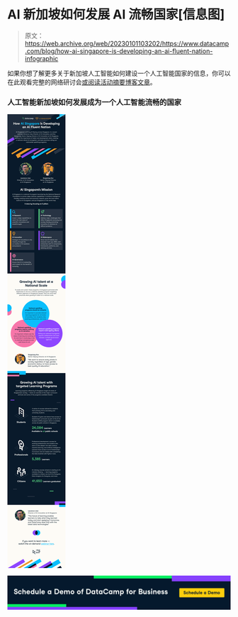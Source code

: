 # AI 新加坡如何发展 AI 流畅国家[信息图]

> 原文：<https://web.archive.org/web/20230101103202/https://www.datacamp.com/blog/how-ai-singapore-is-developing-an-ai-fluent-nation-infographic>

如果你想了解更多关于新加坡人工智能如何建设一个人工智能国家的信息，你可以在此观看完整的网络研讨会[或阅读活动摘要](https://web.archive.org/web/20220626103338/https://www.datacamp.com/resources/webinars/developing-an-ai-literate-nation)[博客文章](https://web.archive.org/web/20220626103338/https://www.datacamp.com/community/blog/event-recap-developing-an-ai-literate-nation)。

### 人工智能新加坡如何发展成为一个人工智能流畅的国家

[![](img/db517c68237fe097f633727fbc3c4fb3.png)](https://web.archive.org/web/20220626103338/https://res.cloudinary.com/dyd911kmh/image/upload/v1627908420/aisingapore_ma__infographics_yovfac.pdf)

[![](img/634186c6b9666d1765414bb59304b7d3.png)](https://web.archive.org/web/20220626103338/https://www.datacamp.com/business/demo)
